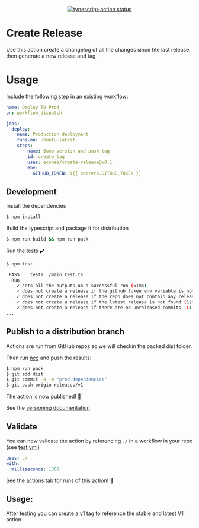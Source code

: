 <p align="center">
  <a href="https://github.com/ecobee/create-release/actions"><img alt="typescript-action status" src="https://github.com/ecobee/create-release/workflows/build-test/badge.svg"></a>
</p>

# Create Release

Use this action create a changelog of all the changes since hte last release, then generate a new release and tag

# Usage
Include the following step in an existing workflow:

```yaml
name: Deploy To Prod
on: workflow_dispatch

jobs:
  deploy:
    name: Production deployment
    runs-on: ubuntu-latest
    steps:
      - name: Bump version and push tag
        id: create_tag
        uses: ecobee/create-release@v0.1
        env:
          GITHUB_TOKEN: ${{ secrets.GITHUB_TOKEN }}
```


## Development

Install the dependencies
```bash
$ npm install
```

Build the typescript and package it for distribution
```bash
$ npm run build && npm run pack
```

Run the tests :heavy_check_mark:
```bash
$ npm test

 PASS  __tests__/main.test.ts
  Run
    ✓ sets all the outputs on a successful run (51ms)
    ✓ does not create a release if the github token env variable is not set (5ms)
    ✓ does not create a release if the repo does not contain any releases (14ms)
    ✓ does not create a release if the latest release is not found (12ms)
    ✓ does not create a release if there are no unreleased commits  (17ms)
...
```

## Publish to a distribution branch

Actions are run from GitHub repos so we will checkin the packed dist folder.

Then run [ncc](https://github.com/zeit/ncc) and push the results:
```bash
$ npm run pack
$ git add dist
$ git commit -a -m "prod dependencies"
$ git push origin releases/v1
```

The action is now published! :rocket:

See the [versioning documentation](https://github.com/actions/toolkit/blob/master/docs/action-versioning.md)

## Validate

You can now validate the action by referencing `./` in a workflow in your repo (see [test.yml](.github/workflows/test.yml))

```yaml
uses: ./
with:
  milliseconds: 1000
```

See the [actions tab](https://github.com/ecobee/create-release/actions) for runs of this action! :rocket:

## Usage:

After testing you can [create a v1 tag](https://github.com/actions/toolkit/blob/master/docs/action-versioning.md) to reference the stable and latest V1 action
